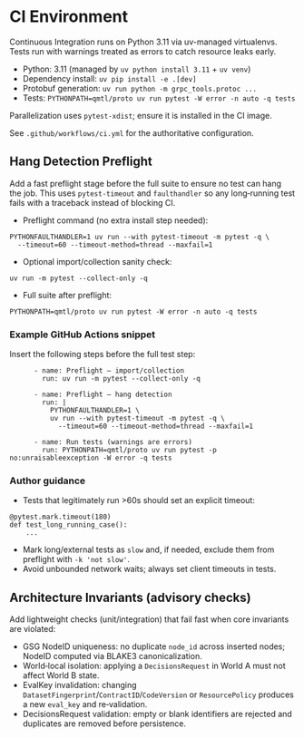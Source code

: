 # CI Environment

Continuous Integration runs on Python 3.11 via uv-managed virtualenvs. Tests run with warnings treated as errors to catch resource leaks early.

- Python: 3.11 (managed by `uv python install 3.11` + `uv venv`)
- Dependency install: `uv pip install -e .[dev]`
- Protobuf generation: `uv run python -m grpc_tools.protoc ...`
- Tests: `PYTHONPATH=qmtl/proto uv run pytest -W error -n auto -q tests`

Parallelization uses `pytest-xdist`; ensure it is installed in the CI image.

See `.github/workflows/ci.yml` for the authoritative configuration.

## Hang Detection Preflight

Add a fast preflight stage before the full suite to ensure no test can hang the job. This uses `pytest-timeout` and `faulthandler` so any long‑running test fails with a traceback instead of blocking CI.

- Preflight command (no extra install step needed):

```
PYTHONFAULTHANDLER=1 uv run --with pytest-timeout -m pytest -q \
  --timeout=60 --timeout-method=thread --maxfail=1
```

- Optional import/collection sanity check:

```
uv run -m pytest --collect-only -q
```

- Full suite after preflight:

```
PYTHONPATH=qmtl/proto uv run pytest -W error -n auto -q tests
```

### Example GitHub Actions snippet

Insert the following steps before the full test step:

```
      - name: Preflight – import/collection
        run: uv run -m pytest --collect-only -q

      - name: Preflight – hang detection
        run: |
          PYTHONFAULTHANDLER=1 \
          uv run --with pytest-timeout -m pytest -q \
            --timeout=60 --timeout-method=thread --maxfail=1

      - name: Run tests (warnings are errors)
        run: PYTHONPATH=qmtl/proto uv run pytest -p no:unraisableexception -W error -q tests
```

### Author guidance

- Tests that legitimately run >60s should set an explicit timeout:

```
@pytest.mark.timeout(180)
def test_long_running_case():
    ...
```

- Mark long/external tests as `slow` and, if needed, exclude them from preflight with `-k 'not slow'`.
- Avoid unbounded network waits; always set client timeouts in tests.

## Architecture Invariants (advisory checks)

Add lightweight checks (unit/integration) that fail fast when core invariants are violated:

- GSG NodeID uniqueness: no duplicate `node_id` across inserted nodes; NodeID computed via BLAKE3 canonicalization.
- World‑local isolation: applying a `DecisionsRequest` in World A must not affect World B state.
- EvalKey invalidation: changing `DatasetFingerprint`/`ContractID`/`CodeVersion` or `ResourcePolicy` produces a new `eval_key` and re‑validation.
- DecisionsRequest validation: empty or blank identifiers are rejected and duplicates are removed before persistence.
